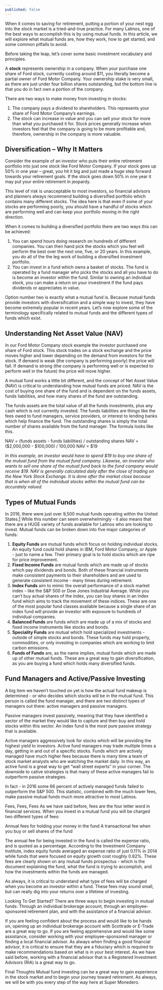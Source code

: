 ```yaml
---
published: false
---
```


When it comes to saving for retirement, putting a portion of your nest egg into the stock market is a tried-and-true practice. For many Latinos, one of the best ways to accomplish this is by using mutual funds. In this article, we will explore what mutual funds are, how they work, how to get started, and some common pitfalls to avoid.

Before taking the leap, let’s cover some basic investment vocabulary and principles.

A **stock** represents ownership in a company. When your purchase one share of Ford stock, currently costing around $11, you literally become a partial owner of Ford Motor Company. Your ownership stake is very small, as there are just under four billion shares outstanding, but the bottom line is that you do in fact own a portion of the company.

There are two ways to make money from investing in stocks:

1. The company pays a dividend to shareholders. This represents your share of Ford Motor Company’s earnings.
2. The stock can increase in value and you can sell your stock for more than what you purchased it for. Stock prices generally increase when investors feel that the company is going to be more profitable and, therefore, ownership in the company is more valuable. 

## Diversification – Why It Matters
Consider the example of an investor who puts their entire retirement portfolio into just one stock like Ford Motor Company. If your stock goes up 50% in one year – great, you hit it big and just made a huge step forward towards your retirement goals. If the stock goes down 50% in one year it may put your entire retirement in jeopardy. 

This level of risk is unacceptable to most investors, so financial advisors and planners always recommend building a diversified portfolio which contains many different stocks. The idea here is that even if some of your stocks are performing poorly, you should have a handful of stocks which are performing well and can keep your portfolio moving in the right direction.

When it comes to building a diversified portfolio there are two ways this can be achieved:

1. You can spend hours doing research on hundreds of different companies. You can then hand pick the stocks which you feel will perform the best over the next one, five, or 20 years. In this example, you do all of the the leg work of building a diversified investment portfolio.
2. You can invest in a fund which owns a basket of stocks. The fund is operated by a fund manager who picks the stocks and all you have to do is become an investor within the fund. Similar to owning an individual stock, you can make a return on your investment if the fund pays dividends or appreciates in value.

Option number two is exactly what a mutual fund is. Because mutual funds provide investors with diversification and a simple way to invest, they have become extremely popular in recent years. Let’s now explore some of the terminology specifically related to mutual funds and the different types of funds which exist.

## Understanding Net Asset Value (NAV)

In our Ford Motor Company stock example the investor purchased one share of Ford stock. This stock trades on a stock exchange and the price moves higher and lower depending on the demand from investors for the stock. If demand is weak (the company is performing poorly) the price will fall. If demand is strong (the company is performing well or is expected to perform well in the future) the price will move higher.

A mutual fund works a little bit different, and the concept of Net Asset Value (NAV) is critical to understanding how mutual funds are priced. NAV is the cost of buying one share of the fund and is dependent on the funds assets, funds liabilities, and how many shares of the fund are outstanding.

The funds assets are the total value of all the funds investments, plus any cash which is not currently invested. The funds liabilities are things like the fees owed to fund managers, service providers, or interest to lending banks which help finance the fund. The outstanding shares is simply the total number of shares available from the fund manager. The formula looks like this.

NAV = (funds assets - funds liabilities) / outstanding shares
NAV = ($2,000,000 - $100,000) / 100,000
NAV = $19

_In this example, an investor would have to spend $19 to buy one share of the mutual fund from the mutual fund company. Likewise, an investor who wants to sell one share of the mutual fund back to the fund company would receive $19. NAV is generally calculated daily after the close of trading on the New York Stock Exchange. It is done after the market close because that is when all of the individual stocks within the mutual fund can be accurately valued._
 
## Types of Mutual Funds

In 2016, there were just over 9,500 mutual funds operating within the United States.[1] While this number can seem overwhelmingly - it also means that there are a HUGE variety of funds available for Latinos who are looking to invest. Mutual funds can be broken down into five major categories of funds:

1. **Equity Funds** are mutual funds which focus on holding individual stocks. An equity fund could hold shares in IBM, Ford Motor Company, or Apple - just to name a few. Their primary goal is to hold stocks which are ripe for price improvement.
2. **Fixed Income Funds** are mutual funds which are made up of stocks which pay dividends and bonds. Both of these financial instruments make consistent payments to their shareholders and are used to generate consistent income - many times during retirement.
3. **Index Funds** aim to mimic the overall performance of a stock market index - like the S&P 500 or Dow Jones Industrial Average. While you can’t buy actual shares of the index, you can buy shares in an index fund which aims to track the movement of these indices. These are one of the most popular fund classes available because a single share of an index fund will provide an investor with exposure to hundreds of individual companies.
4. **Balanced Funds** are funds which are made up of a mix of stocks and fixed income instruments like stocks and bonds.
5. **Speciality Funds** are mutual which hold specialized investments - outside of simple stocks and bonds. These funds may hold property, commodities, or only investing in companies which are working to limit carbon emissions. 
6. **Funds of Funds** are, as the name implies, mutual funds which are made up of other mutual funds. These are a great way to gain diversification, as you are buying a fund which holds many diversified funds.

## Fund Managers and Active/Passive Investing

A big item we haven’t touched on yet is how the actual fund makeup is determined - or who decides which stocks will be in the mutual fund. This person is called the fund manager, and there are two distinct types of managers out there: active managers and passive managers.

Passive managers invest passively, meaning that they have identified a sector of the market they would like to capture and then buy and hold stocks within this sector. An index fund is the most pure passive strategy that is available.

Active managers aggressively look for stocks which will be providing the highest yield to investors. Active fund managers may trade multiple times a day, getting in and out of a specific stocks. Funds which are actively managed have much higher fees because there is many time a team of stock market analysts who are watching the market daily. In this way, an active fund is a great way to get “wall street experts” in your corner. The downside to cative strategies is that many of these active managers fail to outperform passive strategies. 

In fact - in 2016 some 66 percent of actively managed funds failed to outperform the S&P 500. This statistic, combined with the much lower fees, make passive mutual funds much more attractive to most Latinos.

Fees, Fees, Fees
As we have said before, fees are the four letter word in financial services. When you invest in a mutual fund you will be charged two different types of fees:

Annual fees for holding your money in the fund
A transactional fee when you buy or sell shares of the fund

The annual fee for being invested in the fund is called the expense ratio, and is quoted as a percentage. According to the Investment Company Institute, index equity funds averaged an expense ratio of just 0.11% in 2014 while funds that were focused on equity growth cost roughly 0.82%. These fees are clearly shown on any mutual funds prospectus - which is the document explaining the fund, what the fund is trying to accomplish, and how the investments within the funds are managed.

As always, it is critical to understand what type of fees will be charged when you become an investor within a fund. These fees may sound small, but can really dig into your returns over a lifetime of investing. 

Looking To Get Started?
There are three ways to begin investing in mutual funds: Through an individual brokerage account, through an employee-sponsored retirement plan, and with the assistance of a financial advisor.

If you are feeling confident about the process and would like to be hands on, opening up an individual brokerage account with Scottrade or E-Trade are a great way to go. If you are feeling apprehensive and would like some assistance, consider working with your employee-sponsored manager or finding a local financial advisor. As always when finding a good financial advisor, it is critical to ensure that they are a fiduciary which is required to make recommendations based on what is in your best interest. As we have said before, working with a financial advisor that is a Registered Investment Advisors (RIA) is a great way to go.

Final Thoughts
Mutual fund investing can be a great way to gain experience in the stock market and to begin your journey toward retirement. As always, we will be with you every step of the way here at Super Monedero.

[1]: https://www.statista.com/statistics/255590/number-of-mutual-fund-companies-in-the-united-states/